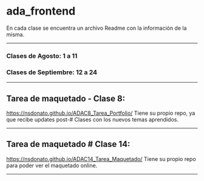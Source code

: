# ada_frontend

En cada clase se encuentra un archivo Readme con la información de la misma.

--------------------------------------------------------------------------------------------------------------

### Clases de Agosto: 1 a 11
### Clases de Septiembre: 12 a 24

--------------------------------------------------------------------------------------------------------------

## Tarea de maquetado - Clase 8: 

https://nsdonato.github.io/ADAC8_Tarea_Portfolio/
Tiene su propio repo, ya que recibe updates post-# Clases con los nuevos temas aprendidos.

--------------------------------------------------------------------------------------------------------------

## Tarea de maquetado # Clase 14: 

https://nsdonato.github.io/ADAC14_Tarea_Maquetado/
Tiene su propio repo para poder ver el maquetado online.

--------------------------------------------------------------------------------------------------------------
